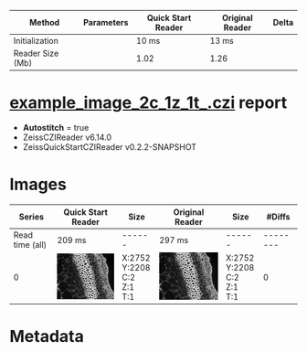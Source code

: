|  Method            | Parameters       | Quick Start Reader | Original Reader | Delta  |
| -------------------|------------------|--------------------|-----------------|------- |
| Initialization     |                  |10 ms|13 ms|        |
| Reader Size (Mb)     |                  |1.02|1.26|        |
# [example_image_2c_1z_1t_.czi](https://zenodo.org/record/5172827/files/example_image_2c_1z_1t_.czi) report
 - **Autostitch** = true
 - ZeissCZIReader v6.14.0
 - ZeissQuickStartCZIReader v0.2.2-SNAPSHOT

# Images 

| Series            | Quick Start Reader | Size | Original Reader | Size | #Diffs |
|-------------------|--------------------|------|-----------------|------|--------|
| Read time (all)   |209 ms|------|297 ms|------|--------|
|0|![example_image_2c_1z_1t_.quick_true.flat_true.stitch_true.series_0.jpg](example_image_2c_1z_1t_/example_image_2c_1z_1t_.quick_true.flat_true.stitch_true.series_0.jpg)|X:2752<br>Y:2208<br>C:2<br>Z:1<br>T:1|![example_image_2c_1z_1t_.quick_false.flat_true.stitch_true.series_0.jpg](example_image_2c_1z_1t_/example_image_2c_1z_1t_.quick_false.flat_true.stitch_true.series_0.jpg)|X:2752<br>Y:2208<br>C:2<br>Z:1<br>T:1|0|

# Metadata

